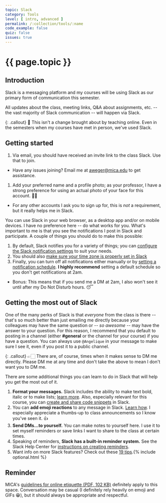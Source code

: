 ```yaml
---
topic: Slack
category: Tools
level: [ intro, advanced ]
permalink: /:collection/tools/:name
code_example: false
quiz: false
issues: true
---
```


# {{ page.topic }}

## Introduction
Slack is a messaging platform and my courses will be using Slack as our primary form of communication this semester.

All updates about the class, meeting links, Q&A about assignments, etc. -- the vast majority of Slack communication -- will happen via Slack.

{: .callout}
<span class="emoji">🤔</span> This isn't a change brought about by teaching online. Even in the semesters when my courses have met in person, we've used Slack.

## Getting started
1. Via email, you should have received an invite link to the class Slack. Use that to join.
  - Have any issues joining? Email me at [aweger@mica.edu](mailto:aweger@mica.edu) to get assistance.
1. Add your preferred name and a profile photo; as your professor, I have a strong preference for using an actual photo of your face for this account. <span class="emoji">🙏🏻</span>
  - For any other accounts I ask you to sign up for, this is _not_ a requirement, but it really helps me in Slack.

You can use Slack in your web browser, as a desktop app and/or on mobile devices. I have no preference here -- do what works for you. What's important to me is that you see the notifications I post in Slack and participate. A couple of things you should do to make this possible:
1. By default, Slack notifies you for a variety of things; you can [configure the Slack notification settings](https://slack.com/help/categories/360000047906-Your-profile-preferences#adjust-your-notifications) to suit your needs.
1. You should also [make sure your time zone is properly set in Slack](https://slack.com/help/articles/219889247-Manage-your-time-zone-preferences)
1. Finally, you can turn off all notifications either manually or by [setting a notification schedule](https://slack.com/help/articles/214908388-Pause-notifications-with-Do-Not-Disturb). **I highly recommend** setting a default schedule so you don't get notifications at 2am.
  - Bonus: This means that if you send me a DM at 2am, I also won't see it until after my Do Not Disturb hours. <span class="emoji">😴</span>

## Getting the most out of Slack
One of the many perks of Slack is that _everyone_ from the class is there -- that's so much better than just emailing me directly because your colleagues may have the same question or -- _so awesome_ -- may have the answer to your question. For this reason, I recommend that you default to posting in a channel (either **#general** or the channel for your course) if you have a question. You can always use `@Angelique` in your message to make sure I see it, even if you post it to a public channel.

{: .callout}
<span class="emoji">👉🏻</span> There are, of course, times when it makes sense to DM me directly. Please DM me at any time and don't take the above to mean I don't want you to DM me.

There are some additional things you can learn to do in Slack that will help you get the most out of it.

1. **Format your messages.** Slack includes the ability to make text bold, italic or to make lists; [learn more](https://slack.com/help/articles/202288908-Format-your-messages). Also, especially relevant for this course, you can [create and share code snippets](https://slack.com/help/articles/204145658-Create-a-snippet) in Slack.
1. You can **add emoji reactions** to any message in Slack. [Learn how](https://slack.com/help/articles/206870317-Use-emoji-reactions). I especially appreciate a thumbs-up to class announcements so I know you've seen it. <span class="emoji">👍</span>
1. **Send DMs...to yourself.** You can make notes to yourself here. I use it to set myself reminders or save links I want to share to the class at certain times.
1. Speaking of reminders, **Slack has a built-in reminder system.** See the Slack Help Center for [instructions on creating reminders](https://slack.com/help/articles/208423427-Set-a-reminder).
1. Want info on more Slack features? Check out these [19 tips](https://okdork.com/slack-app-19-tips-advanced-tutorial/).{% include optional.html %}

## Reminder
MICA's [guidelines for online etiquette (PDF, 102 KB)](https://drive.google.com/file/d/1MR15B4UBGtdSwonED3IIu0igkUD5Sp3F/view) definitely apply to this space. Conversation may be casual (I definitely rely heavily on emoji and GIFs <span class="emoji">😁</span>), but it should always be appropriate and respectful.
